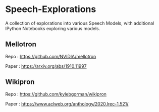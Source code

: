 # Speech-Explorations
A collection of explorations into various Speech Models, with additional IPython Notebooks exploring various models.

## Mellotron

Repo : https://github.com/NVIDIA/mellotron

Paper : https://arxiv.org/abs/1910.11997

## Wikipron

Repo : https://github.com/kylebgorman/wikipron

Paper :  https://www.aclweb.org/anthology/2020.lrec-1.521/
